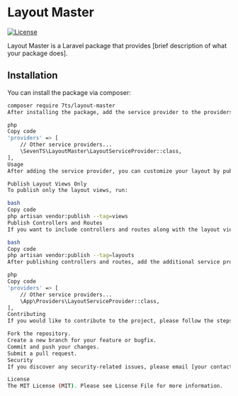 # Layout Master

[![License](https://img.shields.io/badge/license-MIT-blue.svg)](https://opensource.org/licenses/MIT)

Layout Master is a Laravel package that provides [brief description of what your package does].

## Installation

You can install the package via composer:

```bash
composer require 7ts/layout-master
After installing the package, add the service provider to the providers array in the config/app.php file:

php
Copy code
'providers' => [
    // Other service providers...
    \SevenTS\LayoutMaster\LayoutServiceProvider::class,
],
Usage
After adding the service provider, you can customize your layout by publishing the required files based on your needs.

Publish Layout Views Only
To publish only the layout views, run:

bash
Copy code
php artisan vendor:publish --tag=views
Publish Controllers and Routes
If you want to include controllers and routes along with the layout views, run:

bash
Copy code
php artisan vendor:publish --tag=layouts
After publishing controllers and routes, add the additional service provider to the providers array in the config/app.php file:

php
Copy code
'providers' => [
    // Other service providers...
    \App\Providers\LayoutServiceProvider::class,
],
Contributing
If you would like to contribute to the project, please follow the steps below:

Fork the repository.
Create a new branch for your feature or bugfix.
Commit and push your changes.
Submit a pull request.
Security
If you discover any security-related issues, please email [your contact email] instead of using the issue tracker.

License
The MIT License (MIT). Please see License File for more information.
